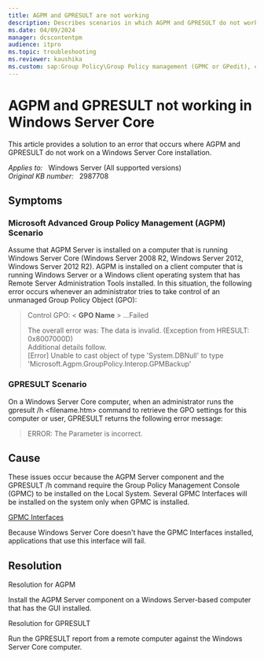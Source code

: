 ```yaml
---
title: AGPM and GPRESULT are not working
description: Describes scenarios in which AGPM and GPRESULT do not work on a Windows Server Core installation.
ms.date: 04/09/2024
manager: dcscontentpm
audience: itpro
ms.topic: troubleshooting
ms.reviewer: kaushika
ms.custom: sap:Group Policy\Group Policy management (GPMC or GPedit), csstroubleshoot
---
```

# AGPM and GPRESULT not working in Windows Server Core

This article provides a solution to an error that occurs where AGPM and GPRESULT do not work on a Windows Server Core installation.

_Applies to:_ &nbsp; Windows Server (All supported versions)  
_Original KB number:_ &nbsp; 2987708

## Symptoms

### Microsoft Advanced Group Policy Management (AGPM) Scenario

Assume that AGPM Server is installed on a computer that is running Windows Server Core (Windows Server 2008 R2, Windows Server 2012, Windows Server 2012 R2). AGPM is installed on a client computer that is running Windows Server or a Windows client operating system that has Remote Server Administration Tools installed. In this situation, the following error occurs whenever an administrator tries to take control of an unmanaged Group Policy Object (GPO):

> Control GPO: < **GPO Name** > ...Failed
>
> The overall error was: The data is invalid. (Exception from HRESULT: 0x8007000D)  
Additional details follow.  
[Error] Unable to cast object of type 'System.DBNull' to type 'Microsoft.Agpm.GroupPolicy.Interop.GPMBackup'

### GPRESULT Scenario

On a Windows Server Core computer, when an administrator runs the gpresult /h \<filename.htm> command to retrieve the GPO settings for this computer or user, GPRESULT returns the following error message:

> ERROR: The Parameter is incorrect.

## Cause

These issues occur because the AGPM Server component and the GPRESULT /h command require the Group Policy Management Console (GPMC) to be installed on the Local System. Several GPMC Interfaces will be installed on the system only when GPMC is installed.

[GPMC Interfaces](/previous-versions/windows/desktop/gpmc/gpmc-interfaces)

Because Windows Server Core doesn't have the GPMC Interfaces installed, applications that use this interface will fail.

## Resolution

Resolution for AGPM

Install the AGPM Server component on a Windows Server-based computer that has the GUI installed.

Resolution for GPRESULT

Run the GPRESULT report from a remote computer against the Windows Server Core computer.
